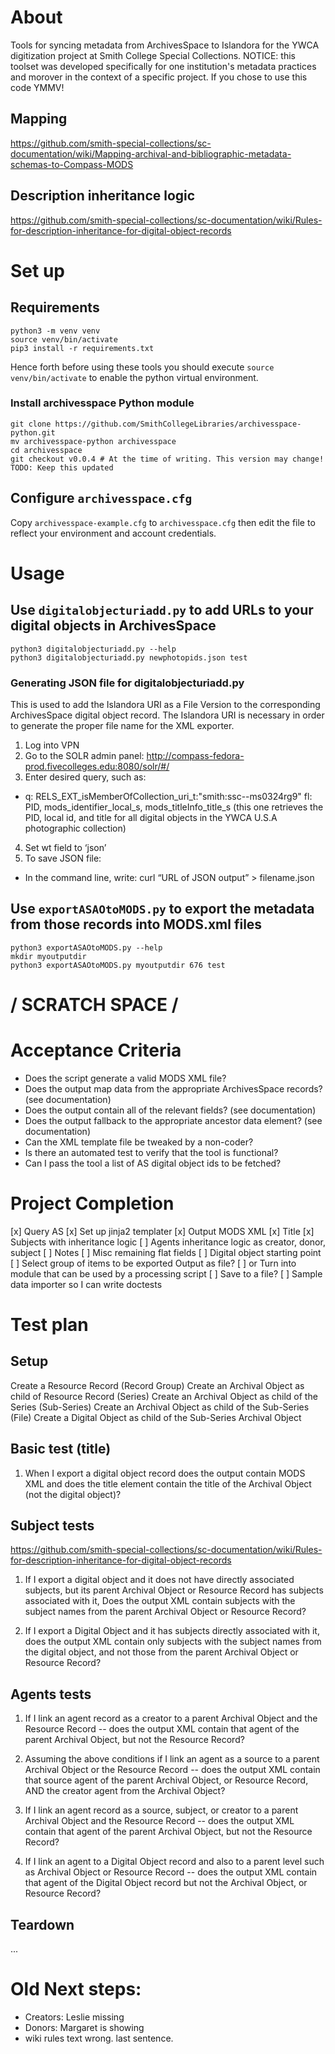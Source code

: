 # About

Tools for syncing metadata from ArchivesSpace to Islandora for the YWCA digitization project at Smith College Special Collections. NOTICE: this toolset was developed specifically for one institution's metadata practices and morover in the context of a specific project. If you chose to use this code YMMV!

## Mapping
https://github.com/smith-special-collections/sc-documentation/wiki/Mapping-archival-and-bibliographic-metadata-schemas-to-Compass-MODS

## Description inheritance logic
https://github.com/smith-special-collections/sc-documentation/wiki/Rules-for-description-inheritance-for-digital-object-records

# Set up
## Requirements
```
python3 -m venv venv
source venv/bin/activate
pip3 install -r requirements.txt
```

Hence forth before using these tools you should execute `source venv/bin/activate` to enable the python virtual environment.

### Install archivesspace Python module
```
git clone https://github.com/SmithCollegeLibraries/archivesspace-python.git
mv archivesspace-python archivesspace
cd archivesspace
git checkout v0.0.4 # At the time of writing. This version may change! TODO: Keep this updated
```

## Configure `archivesspace.cfg`
Copy `archivesspace-example.cfg` to `archivesspace.cfg` then edit the file to reflect your environment and account credentials.

# Usage
## Use `digitalobjecturiadd.py` to add URLs to your digital objects in ArchivesSpace

```
python3 digitalobjecturiadd.py --help
python3 digitalobjecturiadd.py newphotopids.json test
```

### Generating JSON file for digitalobjecturiadd.py
This is used to add the Islandora URI as a File Version to the corresponding ArchivesSpace digital object record. The Islandora URI is necessary in order to generate the proper file name for the XML exporter.

1. Log into VPN
2. Go to the SOLR admin panel: http://compass-fedora-prod.fivecolleges.edu:8080/solr/#/
3. Enter desired query, such as:
- q: RELS_EXT_isMemberOfCollection_uri_t:"smith\:ssc--ms0324rg9" fl: PID, mods_identifier_local_s, mods_titleInfo_title_s (this one retrieves the PID, local id, and title for all digital objects in the YWCA U.S.A photographic collection)
4. Set wt field to ‘json’
5. To save JSON file: 
- In the command line, write: curl “URL of JSON output” > filename.json

## Use `exportASAOtoMODS.py` to export the metadata from those records into MODS.xml files

```
python3 exportASAOtoMODS.py --help
mkdir myoutputdir
python3 exportASAOtoMODS.py myoutputdir 676 test
```





























# \/ SCRATCH SPACE \/

# Acceptance Criteria
- Does the script generate a valid MODS XML file?
- Does the output map data from the appropriate ArchivesSpace records? (see documentation)
- Does the output contain all of the relevant fields? (see documentation)
- Does the output fallback to the appropriate ancestor data element? (see documentation)
- Can the XML template file be tweaked by a non-coder?
- Is there an automated test to verify that the tool is functional?
- Can I pass the tool a list of AS digital object ids to be fetched?

# Project Completion
[x] Query AS
[x] Set up jinja2 templater
[x] Output MODS XML
[x] Title
[x] Subjects with inheritance logic
[ ] Agents inheritance logic as creator, donor, subject
[ ] Notes
[ ] Misc remaining flat fields
[ ] Digital object starting point
[ ] Select group of items to be exported Output as file?
[ ] or Turn into module that can be used by a processing script
[ ] Save to a file?
[ ] Sample data importer so I can write doctests

# Test plan
## Setup
Create a Resource Record (Record Group)
Create an Archival Object as child of Resource Record (Series)
Create an Archival Object as child of the Series (Sub-Series)
Create an Archival Object as child of the Sub-Series (File)
Create a Digital Object as child of the Sub-Series Archival Object

## Basic test (title)
1. When I export a digital object record does the output contain MODS XML and does the title element contain the title of the Archival Object (not the digital object)?

## Subject tests
https://github.com/smith-special-collections/sc-documentation/wiki/Rules-for-description-inheritance-for-digital-object-records

1. If I export a digital object and it does not have directly associated subjects, but its parent Archival Object or Resource Record has subjects associated with it,
Does the output XML contain subjects with the subject names from the parent Archival Object or Resource Record?

2. If I export a Digital Object and it has subjects directly associated with it,
does the output XML contain only subjects with the subject names from the digital object, and not those from the parent Archival Object or Resource Record?

## Agents tests

1. If I link an agent record as a creator to a parent Archival Object and the Resource Record -- does the output XML contain that agent of the parent Archival Object, but not the Resource Record?

1. Assuming the above conditions if I link an agent as a source to a parent Archival Object or the Resource Record -- does the output XML contain that source agent of the parent Archival Object, or Resource Record, AND the creator agent from the Archival Object?

1. If I link an agent record as a source, subject, or creator to a parent Archival Object and the Resource Record -- does the output XML contain that agent of the parent Archival Object, but not the Resource Record?

2. If I link an agent to a Digital Object record and also to a parent level such as Archival Object or Resource Record -- does the output XML contain that agent of the Digital Object record but not the Archival Object, or Resource Record?

## Teardown
...

# Old Next steps:
- Creators: Leslie missing
- Donors: Margaret is showing
- wiki rules text wrong. last sentence.
